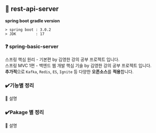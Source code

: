 ## 📃 rest-api-server
**spring boot gradle version**
```
> spring boot : 3.0.2
> JDK         : 17
```
### ❓ spring-basic-server
스프링 핵심 원리 - 기본편 by 김영한 강의 공부 프로젝트 입니다.  
스프링 MVC 1편 - 백엔드 웹 개발 핵심 기술 by 김영한 강의 공부 프로젝트 입니다.  
**추가적**으로 `Kafka`, `Redis`, `ES`, `Ignite` 등 다양한 **오픈소스**를 **적용**합니다.

### ✔️기능별 정리
📌 설명


### ✔️Pakage 별 정리
📌 설명

```bash
```